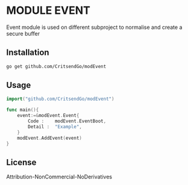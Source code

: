 # MODULE EVENT
Event module is used on different subproject to normalise and create a secure buffer

## Installation



```bash
go get github.com/CritsendGo/modEvent
```


## Usage
```go
import("github.com/CritsendGo/modEvent")

func main(){
    event:=&modEvent.Event{
        Code :    modEvent.EventBoot,
        Detail :  "Example",		
    }
    modEvent.AddEvent(event)
}

```
## License
Attribution-NonCommercial-NoDerivatives 